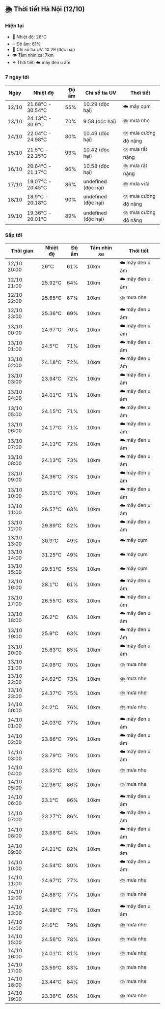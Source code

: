 ## 🌦️ Thời tiết Hà Nội (12/10)

### Hiện tại

- 🌡️ Nhiệt độ: 26℃
- 💦 Độ ẩm: 61%
- 🌟 Chỉ số tia UV: 10.29 (độc hại)
- 👁️ Tầm nhìn xa: 7km
- ☂️ Thời tiết: ☁️ mây đen u ám

### 7 ngày tới

| Ngày | Nhiệt độ | Độ ẩm | Chỉ số tia UV | Thời tiết |
| --- | --- | --- | --- | --- |
| 12/10 | 21.68℃ - 30.54℃ | 55% | 10.29 (độc hại) | ☁️ mây cụm |
| 13/10 | 24.13℃ - 30.9℃ | 70% | 9.58 (độc hại) | ⛈️ mưa nhẹ |
| 14/10 | 22.04℃ - 24.98℃ | 80% | 10.49 (độc hại) | ⛈️ mưa cường độ nặng |
| 15/10 | 21.5℃ - 22.25℃ | 93% | 10.42 (độc hại) | ⛈️ mưa rất nặng |
| 16/10 | 20.64℃ - 21.17℃ | 96% | 10.58 (độc hại) | ⛈️ mưa rất nặng |
| 17/10 | 19.07℃ - 20.45℃ | 86% | undefined (độc hại) | ⛈️ mưa vừa |
| 18/10 | 18.9℃ - 20.18℃ | 90% | undefined (độc hại) | ⛈️ mưa cường độ nặng |
| 19/10 | 19.36℃ - 20.01℃ | 89% | undefined (độc hại) | ⛈️ mưa cường độ nặng |

### Sắp tới

| Thời gian | Nhiệt độ | Độ ẩm | Tầm nhìn xa | Thời tiết |
| --- | --- | --- | --- | --- |
| 12/10 20:00 | 26℃ | 61% | 10km | ☁️ mây đen u ám |
| 12/10 21:00 | 25.92℃ | 64% | 10km | ☁️ mây đen u ám |
| 12/10 22:00 | 25.65℃ | 67% | 10km | ⛈️ mưa nhẹ |
| 12/10 23:00 | 25.36℃ | 69% | 10km | ☁️ mây đen u ám |
| 13/10 00:00 | 24.97℃ | 70% | 10km | ☁️ mây đen u ám |
| 13/10 01:00 | 24.5℃ | 71% | 10km | ☁️ mây đen u ám |
| 13/10 02:00 | 24.18℃ | 72% | 10km | ☁️ mây đen u ám |
| 13/10 03:00 | 23.94℃ | 72% | 10km | ☁️ mây đen u ám |
| 13/10 04:00 | 24.01℃ | 71% | 10km | ☁️ mây đen u ám |
| 13/10 05:00 | 24.15℃ | 71% | 10km | ☁️ mây đen u ám |
| 13/10 06:00 | 24.17℃ | 71% | 10km | ☁️ mây đen u ám |
| 13/10 07:00 | 24.11℃ | 72% | 10km | ☁️ mây đen u ám |
| 13/10 08:00 | 24.13℃ | 73% | 10km | ☁️ mây đen u ám |
| 13/10 09:00 | 24.36℃ | 73% | 10km | ☁️ mây đen u ám |
| 13/10 10:00 | 25.01℃ | 70% | 10km | ☁️ mây đen u ám |
| 13/10 11:00 | 26.57℃ | 63% | 10km | ☁️ mây đen u ám |
| 13/10 12:00 | 29.89℃ | 52% | 10km | ☁️ mây đen u ám |
| 13/10 13:00 | 30.9℃ | 49% | 10km | ☁️ mây cụm |
| 13/10 14:00 | 31.25℃ | 49% | 10km | ☁️ mây cụm |
| 13/10 15:00 | 29.51℃ | 55% | 10km | ☁️ mây cụm |
| 13/10 16:00 | 28.1℃ | 61% | 10km | ☁️ mây đen u ám |
| 13/10 17:00 | 26.55℃ | 63% | 10km | ☁️ mây đen u ám |
| 13/10 18:00 | 26.2℃ | 63% | 10km | ☁️ mây đen u ám |
| 13/10 19:00 | 25.9℃ | 63% | 10km | ☁️ mây đen u ám |
| 13/10 20:00 | 25.63℃ | 65% | 10km | ☁️ mây đen u ám |
| 13/10 21:00 | 24.98℃ | 70% | 10km | ⛈️ mưa nhẹ |
| 13/10 22:00 | 24.62℃ | 73% | 10km | ⛈️ mưa nhẹ |
| 13/10 23:00 | 24.37℃ | 75% | 10km | ⛈️ mưa nhẹ |
| 14/10 00:00 | 24.2℃ | 76% | 10km | ⛈️ mưa nhẹ |
| 14/10 01:00 | 24.03℃ | 77% | 10km | ☁️ mây đen u ám |
| 14/10 02:00 | 23.86℃ | 79% | 10km | ☁️ mây đen u ám |
| 14/10 03:00 | 23.79℃ | 79% | 10km | ☁️ mây đen u ám |
| 14/10 04:00 | 23.52℃ | 82% | 10km | ⛈️ mưa nhẹ |
| 14/10 05:00 | 22.96℃ | 86% | 10km | ⛈️ mưa nhẹ |
| 14/10 06:00 | 23.1℃ | 86% | 10km | ☁️ mây đen u ám |
| 14/10 07:00 | 23.27℃ | 86% | 10km | ☁️ mây đen u ám |
| 14/10 08:00 | 23.68℃ | 84% | 10km | ☁️ mây đen u ám |
| 14/10 09:00 | 24.21℃ | 82% | 10km | ☁️ mây đen u ám |
| 14/10 10:00 | 24.54℃ | 80% | 10km | ☁️ mây đen u ám |
| 14/10 11:00 | 24.97℃ | 77% | 10km | ⛈️ mưa nhẹ |
| 14/10 12:00 | 24.88℃ | 77% | 10km | ⛈️ mưa nhẹ |
| 14/10 13:00 | 24.98℃ | 77% | 10km | ☁️ mây đen u ám |
| 14/10 14:00 | 24.6℃ | 79% | 10km | ⛈️ mưa nhẹ |
| 14/10 15:00 | 24.56℃ | 78% | 10km | ⛈️ mưa nhẹ |
| 14/10 16:00 | 24.01℃ | 81% | 10km | ⛈️ mưa nhẹ |
| 14/10 17:00 | 23.59℃ | 83% | 10km | ⛈️ mưa nhẹ |
| 14/10 18:00 | 23.44℃ | 84% | 10km | ⛈️ mưa nhẹ |
| 14/10 19:00 | 23.36℃ | 85% | 10km | ⛈️ mưa nhẹ |
